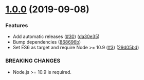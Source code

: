 # [1.0.0](https://github.com/ffflorian/electron-icon-generator/compare/v0.0.4...v1.0.0) (2019-09-08)

### Features

- Add automatic releases ([#30](https://github.com/ffflorian/electron-icon-generator/issues/30)) ([da30e35](https://github.com/ffflorian/electron-icon-generator/commit/da30e35))
- Bump dependencies ([868696b](https://github.com/ffflorian/electron-icon-generator/commit/868696b))
- Set ES6 as target and require Node >= 10.9 ([#3](https://github.com/ffflorian/electron-icon-generator/issues/3)) ([29d05bd](https://github.com/ffflorian/electron-icon-generator/commit/29d05bd))

### BREAKING CHANGES

- Node.js >= 10.9 is required.

